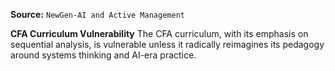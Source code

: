 **Source:** `NewGen-AI and Active Management`

**CFA Curriculum Vulnerability**
The CFA curriculum, with its emphasis on sequential analysis, is vulnerable unless it radically reimagines its pedagogy around systems thinking and AI-era practice.

